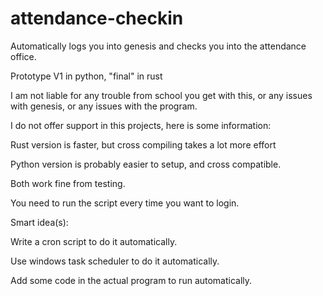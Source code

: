 # attendance-checkin

Automatically logs you into genesis and checks you into the attendance office.

Prototype V1 in python, "final" in rust

I am not liable for any trouble from school you get with this, or any issues with genesis, or any issues with the program.

I do not offer support in this projects, here is some information:


Rust version is faster, but cross compiling takes a lot more effort

Python version is probably easier to setup, and cross compatible.

Both work fine from testing. 

You need to run the script every time you want to login.

Smart idea(s):

Write a cron script to do it automatically.

Use windows task scheduler to do it automatically.

Add some code in the actual program to run automatically.
